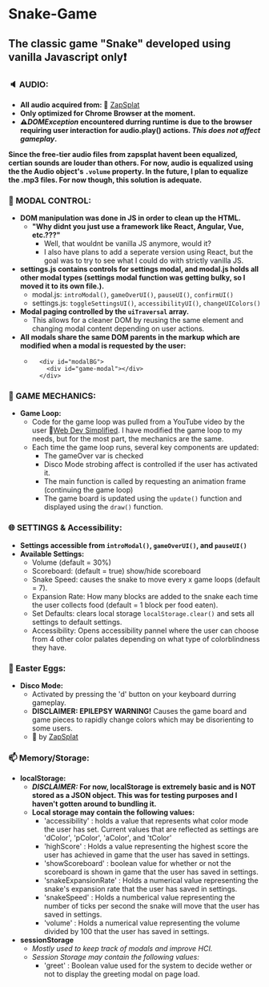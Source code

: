 # Snake-Game

## The classic game "Snake" developed using vanilla Javascript only:exclamation:


### **:speaker: AUDIO:**
  - **All audio acquired from: :link:** [ZapSplat](https://www.zapsplat.com/)
  - **Only optimized for Chrome Browser at the moment.**
  - **:warning:_DOMException_ encountered durring runtime is due to the browser requiring user interaction for audio.play() actions. _This does not affect gameplay_.**

  **Since the free-tier audio files from zapsplat havent been equalized, certian sounds are louder than others. 
For now, audio is equalized using the the Audio object's `.volume` property. In the future, I plan to equalize the .mp3 files. For now though, this solution is adequate.**


### **:black_square_button: MODAL CONTROL:**

  - **DOM manipulation was done in JS in order to clean up the HTML.**
      - **"Why didnt you just use a framework like React, Angular, Vue, etc.???"**
          - Well, that wouldnt be vanilla JS anymore, would it?
          - I also have plans to add a seperate version using React, but the goal was to try to see what I could do with strictly vanilla JS.
  - **settings.js contains controls for settings modal, and modal.js holds all other modal types (settings modal function was getting bulky, so I moved it to its own file.).**
     - modal.js: `introModal()`, `gameOverUI()`, `pauseUI()`, `confirmUI()`
     - settings.js: `toggleSettingsUI()`, `accessibilityUI()`, `changeUIColors()`
  - **Modal paging controlled by the `uiTraversal` array.**
      - This allows for a cleaner DOM by reusing the same element and changing modal content depending on user actions.
  - **All modals share the same DOM parents in the markup which are modified when a modal is requested by the user:**
      - ```
          <div id="modalBG"> 
            <div id="game-modal"></div> 
          </div>
        ```
      
      
### **:space_invader: GAME MECHANICS:**

  - **Game Loop:**
      - Code for the game loop was pulled from a YouTube video by the user :link:[Web Dev Simplified](https://www.youtube.com/channel/UCFbNIlppjAuEX4znoulh0Cw). I have modified the game loop to my needs, but for the most part, the mechanics are the same.
      - Each time the game loop runs, several key components are updated:
          - The gameOver var is checked 
          - Disco Mode strobing affect is controlled if the user has activated it.
          - The main function is called by requesting an animation frame (continuing the game loop)
          - The game board is updated using the `update()` function and displayed using the `draw()` function.



### **:globe_with_meridians: SETTINGS & Accessibility:**
  - **Settings accessible from `introModal()`, `gameOverUI()`, and `pauseUI()`**
  - **Available Settings:**
      - Volume (default = 30%)
      - Scoreboard: (default = true) show/hide scoreboard
      - Snake Speed: causes the snake to move every x game loops (default = 7).
      - Expansion Rate: How many blocks are added to the snake each time the user collects food (default = 1 block per food eaten).
      - Set Defaults: clears local storage `localStorage.clear()` and sets all settings to default settings.
      - Accessibility: Opens accessibility pannel where the user can choose from 4 other color palates depending on what type of colorblindness they have.


### **:gem: Easter Eggs:**

  - **Disco Mode:**
      - Activated by pressing the 'd' button on your keyboard durring gameplay. 
      - **DISCLAIMER: EPILEPSY WARNING!** Causes the game board and game pieces to rapidly change colors which may be disorienting to some users.
      - :musical_note: by [ZapSplat](https://www.zapsplat.com/)


### **:mailbox: Memory/Storage:**

  - **localStorage:**
      - **_DISCLAIMER:_ For now, localStorage is extremely basic and is NOT stored as a JSON object. This was for testing purposes and I haven't gotten around to bundling it.**
      - **Local storage may contain the following values:**
          - 'accessibility' : holds a value that represents what color mode the user has set. Current values that are reflected as settings are 'dColor', 'pColor', 'aColor', and 'tColor' 
          - 'highScore' : Holds a value representing the highest score the user has achieved in game that the user has saved in settings.
          - 'showScoreboard' : boolean value for whether or not the scoreboard is shown in game that the user has saved in settings.
          - 'snakeExpansionRate' : Holds a numerical value representing the snake's expansion rate that the user has saved in settings.
          - 'snakeSpeed' : Holds a numberical value representing the number of ticks per second the snake will move that the user has saved in settings.
          - 'volume' : Holds a numerical value representing the volume divided by 100 that the user has saved in settings.
  - **sessionStorage**
      - *Mostly used to keep track of modals and improve HCI.*
      - *Session Storage may contain the following values:*
        - 'greet' : Boolean value used for the system to decide wether or not to display the greeting modal on page load.






